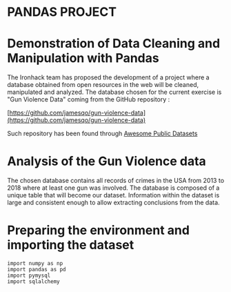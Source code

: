 # PANDAS PROJECT
# Demonstration of Data Cleaning and Manipulation with Pandas


The Ironhack team has proposed the development of a project where a database obtained from open resources in the web will be cleaned, manipulated and analyzed. The database chosen for the current exercise is "Gun Violence Data" coming from the GitHub repository :

[https://github.com/jamesqo/gun-violence-data](https://github.com/jamesqo/gun-violence-data)

Such repository has been found through [Awesome Public Datasets](https://github.com/awesomedata/awesome-public-datasets)



# Analysis of the Gun Violence data

The chosen database contains all records of crimes in the USA from 2013 to 2018 where at least one gun was involved. The database is composed of a unique table that will become our dataset. Information within the dataset is large and consistent enough to allow extracting conclusions from the data.

# Preparing the environment and importing the dataset

```
import numpy as np
import pandas as pd
import pymysql
import sqlalchemy
```



